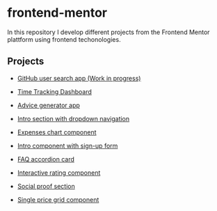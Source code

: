 # frontend-mentor

In this repository I develop different projects from the Frontend Mentor plattform using frontend techonologies.

## Projects
  - [GitHub user search app  (Work in progress)](https://alexcumplido.github.io/frontend-mentor/github-search-api/)
  - [Time Tracking Dashboard](https://alexcumplido.github.io/frontend-mentor/time-dashboard/) 
  - [Advice generator app](https://alexcumplido.github.io/frontend-mentor/adviceAPI-generator)
  - [Intro section with dropdown navigation](https://alexcumplido.github.io/frontend-mentor/dropdown-navigation)

  - [Expenses chart component](https://alexcumplido.github.io/frontend-mentor/bar-chart)
  - [Intro component with sign-up form](https://alexcumplido.github.io/frontend-mentor/form-validation)
  - [FAQ accordion card](https://alexcumplido.github.io/frontend-mentor/faq-accordion)
  - [Interactive rating component](https://alexcumplido.github.io/frontend-mentor/rating-modal)
  - [Social proof section](https://alexcumplido.github.io/frontend-mentor/grid-section)
  - [Single price grid component](https://alexcumplido.github.io/frontend-mentor/card-component)

<!--
To do
- [Pricing component toggle](https://www.frontendmentor.io/challenges/pricing-component-with-toggle-8vPwRMIC)
- [Tip calculator](https://www.frontendmentor.io/challenges/tip-calculator-app-ugJNGbJUX)
- [Crowdfunding product page](https://www.frontendmentor.io/challenges/crowdfunding-product-page-7uvcZe7ZR)
- [Interactive price component](https://www.frontendmentor.io/challenges/interactive-pricing-component-t0m8PIyY8)
- [Officelite coming soon site](https://www.frontendmentor.io/challenges/officelite-coming-soon-site-M4DIPNz8g)
- [Price card toggle](https://www.frontendmentor.io/challenges/pricing-component-with-toggle-8vPwRMIC)

https://www.makeareadme.com/
->
